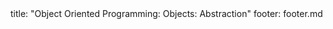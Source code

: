 <frontmatter>
title: "Object Oriented Programming: Objects: Abstraction"
footer: footer.md
</frontmatter>

<include src="navbar.md" boilerplate />

<include src="unit-inPage-asFlat.md" boilerplate />